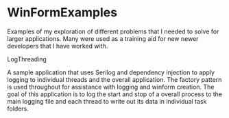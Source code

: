 # WinFormExamples
Examples of my exploration of different problems that I needed to solve for larger applications.  Many were used as a training aid for new newer developers that I have worked with.

LogThreading

A sample application that uses Serilog and dependency injection to apply logging to individual threads and the overall application.  The factory pattern is used throughout for assistance with logging and winform creation.  The goal of this application is to log the start and stop of a overall process to the main logging file and each thread to write out its data in individual task folders.